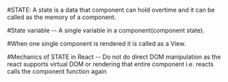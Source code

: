 #STATE:
A state is a data that component can hold overtime and it can be called as the memory of a component.

#State variable -- A single variable in a component(component state).

#When one single component is rendered it is called as a View.

#Mechanics of STATE in React --
Do not do direct DOM manipulation as the react supports virtual DOM or rendering that entire component i.e. reacts calls the component function again
